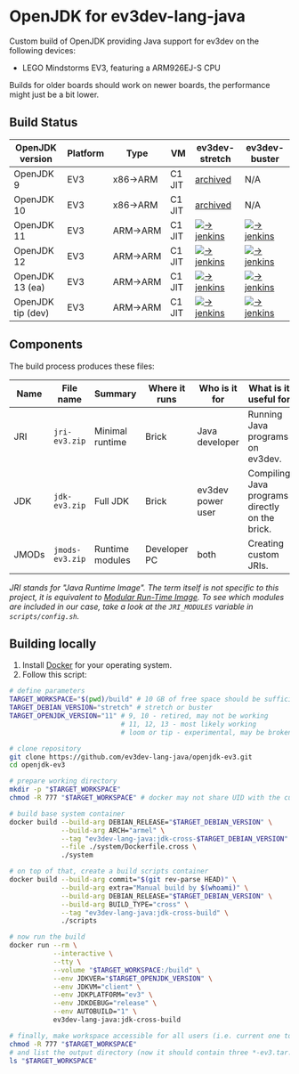 # OpenJDK for ev3dev-lang-java
Custom build of OpenJDK providing Java support for ev3dev on the following devices:

* LEGO Mindstorms EV3, featuring a ARM926EJ-S CPU

Builds for older boards should work on newer boards, the performance might just be a bit lower.

## Build Status

| OpenJDK version   | Platform | Type    | VM     | ev3dev-stretch          | ev3dev-buster           |
|-------------------|----------|---------|--------|-------------------------|-------------------------|
| OpenJDK 9         | EV3      | x86→ARM | C1 JIT | [archived][archive]     | N/A                     |
| OpenJDK 10        | EV3      | x86→ARM | C1 JIT | [archived][archive]     | N/A                     |
| OpenJDK 11        | EV3      | ARM→ARM | C1 JIT | [![-> jenkins][1]][2]   | [![-> jenkins][3]][4]   |
| OpenJDK 12        | EV3      | ARM→ARM | C1 JIT | [![-> jenkins][5]][6]   | [![-> jenkins][7]][8]   |
| OpenJDK 13 (ea)   | EV3      | ARM→ARM | C1 JIT | [![-> jenkins][9]][10]  | [![-> jenkins][11]][12] |
| OpenJDK tip (dev) | EV3      | ARM→ARM | C1 JIT | [![-> jenkins][13]][14] | [![-> jenkins][15]][16] |

[1]: https://ci.adoptopenjdk.net/view/ev3dev/job/eljbuild/job/stretch-11/badge/icon
[2]: https://ci.adoptopenjdk.net/view/ev3dev/job/eljbuild/job/stretch-11/
[3]: https://ci.adoptopenjdk.net/view/ev3dev/job/eljbuild/job/buster-11/badge/icon
[4]: https://ci.adoptopenjdk.net/view/ev3dev/job/eljbuild/job/buster-11/

[5]: https://ci.adoptopenjdk.net/view/ev3dev/job/eljbuild/job/stretch-12/badge/icon
[6]: https://ci.adoptopenjdk.net/view/ev3dev/job/eljbuild/job/stretch-12/
[7]: https://ci.adoptopenjdk.net/view/ev3dev/job/eljbuild/job/buster-12/badge/icon
[8]: https://ci.adoptopenjdk.net/view/ev3dev/job/eljbuild/job/buster-12/

[9]: https://ci.adoptopenjdk.net/view/ev3dev/job/eljbuild/job/stretch-13/badge/icon
[10]: https://ci.adoptopenjdk.net/view/ev3dev/job/eljbuild/job/stretch-13/
[11]: https://ci.adoptopenjdk.net/view/ev3dev/job/eljbuild/job/buster-13/badge/icon
[12]: https://ci.adoptopenjdk.net/view/ev3dev/job/eljbuild/job/buster-13/

[13]: https://ci.adoptopenjdk.net/view/ev3dev/job/eljbuild/job/stretch-bleeding/badge/icon
[14]: https://ci.adoptopenjdk.net/view/ev3dev/job/eljbuild/job/stretch-bleeding/
[15]: https://ci.adoptopenjdk.net/view/ev3dev/job/eljbuild/job/buster-bleeding/badge/icon
[16]: https://ci.adoptopenjdk.net/view/ev3dev/job/eljbuild/job/buster-bleeding/

[archive]: https://github.com/ev3dev-lang-java/openjdk-ev3-archive


## Components
The build process produces these files:

| Name  | File name       | Summary           | Where it runs | Who is it for     | What is it useful for                           |
|-------|-----------------|-------------------|---------------|-------------------|-------------------------------------------------|
| JRI   | `jri-ev3.zip`   | Minimal runtime   | Brick         | Java developer    | Running Java programs on ev3dev.                |
| JDK   | `jdk-ev3.zip`   | Full JDK          | Brick         | ev3dev power user | Compiling Java programs directly on the brick.  |
| JMODs | `jmods-ev3.zip` | Runtime modules   | Developer PC  | both              | Creating custom JRIs.                           |

_JRI stands for "Java Runtime Image". The term itself is not specific to this project,
it is equivalent to [Modular Run-Time Image](https://openjdk.java.net/jeps/220).
To see which modules are included in our case, take a look at the `JRI_MODULES` variable in `scripts/config.sh`._

## Building locally

1. Install [Docker](https://docs.docker.com/engine/installation/) for your operating system.
2. Follow this script:
```bash
# define parameters
TARGET_WORKSPACE="$(pwd)/build" # 10 GB of free space should be sufficient, probably less
TARGET_DEBIAN_VERSION="stretch" # stretch or buster
TARGET_OPENJDK_VERSION="11" # 9, 10 - retired, may not be working
                            # 11, 12, 13 - most likely working
                            # loom or tip - experimental, may be broken

# clone repository
git clone https://github.com/ev3dev-lang-java/openjdk-ev3.git
cd openjdk-ev3

# prepare working directory
mkdir -p "$TARGET_WORKSPACE"
chmod -R 777 "$TARGET_WORKSPACE" # docker may not share UID with the current user

# build base system container
docker build --build-arg DEBIAN_RELEASE="$TARGET_DEBIAN_VERSION" \
             --build-arg ARCH="armel" \
             --tag "ev3dev-lang-java:jdk-cross-$TARGET_DEBIAN_VERSION" \
             --file ./system/Dockerfile.cross \
             ./system

# on top of that, create a build scripts container
docker build --build-arg commit="$(git rev-parse HEAD)" \
             --build-arg extra="Manual build by $(whoami)" \
             --build-arg DEBIAN_RELEASE="$TARGET_DEBIAN_VERSION" \
             --build-arg BUILD_TYPE="cross" \
             --tag "ev3dev-lang-java:jdk-cross-build" \
             ./scripts

# now run the build
docker run --rm \
           --interactive \
           --tty \
           --volume "$TARGET_WORKSPACE:/build" \
           --env JDKVER="$TARGET_OPENJDK_VERSION" \
           --env JDKVM="client" \
           --env JDKPLATFORM="ev3" \
           --env JDKDEBUG="release" \
           --env AUTOBUILD="1" \
           ev3dev-lang-java:jdk-cross-build

# finally, make workspace accessible for all users (i.e. current one too) and list files in its root
chmod -R 777 "$TARGET_WORKSPACE"
# and list the output directory (now it should contain three *-ev3.tar.gz files)
ls "$TARGET_WORKSPACE"
```
